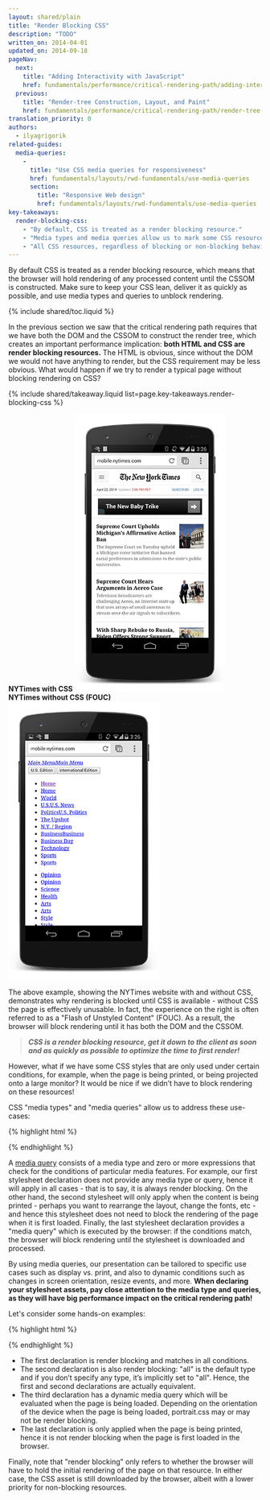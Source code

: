 ```yaml
---
layout: shared/plain
title: "Render Blocking CSS"
description: "TODO"
written_on: 2014-04-01
updated_on: 2014-09-18
pageNav:
  next:
    title: "Adding Interactivity with JavaScript"
    href: fundamentals/performance/critical-rendering-path/adding-interactivity-with-javascript
  previous:
    title: "Render-tree Construction, Layout, and Paint"
    href: fundamentals/performance/critical-rendering-path/render-tree-construction
translation_priority: 0
authors:
  - ilyagrigorik
related-guides:
  media-queries:
    -
      title: "Use CSS media queries for responsiveness"
      href: fundamentals/layouts/rwd-fundamentals/use-media-queries
      section:
        title: "Responsive Web design"
        href: fundamentals/layouts/rwd-fundamentals/use-media-queries
key-takeaways:
  render-blocking-css:
    - "By default, CSS is treated as a render blocking resource."
    - "Media types and media queries allow us to mark some CSS resources as non-render blocking."
    - "All CSS resources, regardless of blocking or non-blocking behavior, are downloaded by the browser."
---
```


<p class="intro">
  By default CSS is treated as a render blocking resource, which means that the
  browser will hold rendering of any processed content until the CSSOM is
  constructed. Make sure to keep your CSS lean, deliver it as quickly as
  possible, and use media types and queries to unblock rendering.
</p>

{% include shared/toc.liquid %}

In the previous section we saw that the critical rendering path requires that we have both the DOM and the CSSOM to construct the render tree, which creates an important performance implication: **both HTML and CSS are render blocking resources.** The HTML is obvious, since without the DOM we would not have anything to render, but the CSS requirement may be less obvious. What would happen if we try to render a typical page without blocking rendering on CSS?

{% include shared/takeaway.liquid list=page.key-takeaways.render-blocking-css %}

<div class="mdl-grid">
  <div class="mdl-cell mdl-cell--6-col">
    <b>NYTimes with CSS</b>
    <img class="center" src="images/nytimes-css-device.png" alt="NYTimes with CSS">
  </div>
  <div class="mdl-cell mdl-cell--6-col">
    <b>NYTimes without CSS (FOUC)</b>
    <img src="images/nytimes-nocss-device.png" alt="NYTimes without CSS">
  </div>
</div>

The above example, showing the NYTimes website with and without CSS, demonstrates why rendering is blocked until CSS is available - without CSS the page is effectively unusable. In fact, the experience on the right is often referred to as a "Flash of Unstyled Content" (FOUC). As a result, the browser will block rendering until it has both the DOM and the CSSOM.

> **_CSS is a render blocking resource, get it down to the client as soon and as quickly as possible to optimize the time to first render!_**

However, what if we have some CSS styles that are only used under certain conditions, for example, when the page is being printed, or being projected onto a large monitor? It would be nice if we didn’t have to block rendering on these resources!

CSS "media types" and "media queries" allow us to address these use-cases:

{% highlight html %}
<link href="style.css" rel="stylesheet">
<link href="print.css" rel="stylesheet" media="print">
<link href="other.css" rel="stylesheet" media="(min-width: 40em)">
{% endhighlight %}

A [media query]({{site.fundamentals}}/layouts/rwd-fundamentals/use-media-queries.html) consists of a media type and zero or more expressions that check for the conditions of particular media features. For example, our first stylesheet declaration does not provide any media type or query, hence it will apply in all cases - that is to say, it is always render blocking. On the other hand, the second stylesheet will only apply when the content is being printed - perhaps you want to rearrange the layout, change the fonts, etc - and hence this stylesheet does not need to block the rendering of the page when it is first loaded. Finally, the last stylesheet declaration provides a "media query" which is executed by the browser: if the conditions match, the browser will block rendering until the stylesheet is downloaded and processed.

By using media queries, our presentation can be tailored to specific use cases such as display vs. print, and also to dynamic conditions such as changes in screen orientation, resize events, and more. **When declaring your stylesheet assets, pay close attention to the media type and queries, as they will have big performance impact on the critical rendering path!**

Let's consider some hands-on examples:

{% highlight html %}
<link href="style.css"    rel="stylesheet">
<link href="style.css"    rel="stylesheet" media="all">
<link href="portrait.css" rel="stylesheet" media="orientation:portrait">
<link href="print.css"    rel="stylesheet" media="print">
{% endhighlight %}

* The first declaration is render blocking and matches in all conditions.
* The second declaration is also render blocking: "all" is the default type and if you don’t specify any type, it’s implicitly set to "all". Hence, the first and second declarations are actually equivalent.
* The third declaration has a dynamic media query which will be evaluated when the page is being loaded. Depending on the orientation of the device when the page is being loaded, portrait.css may or may not be render blocking.
* The last declaration is only applied when the page is being printed, hence it is not render blocking when the page is first loaded in the browser.

Finally, note that "render blocking" only refers to whether the browser will have to hold the initial rendering of the page on that resource. In either case, the CSS asset is still downloaded by the browser, albeit with a lower priority for non-blocking resources.

